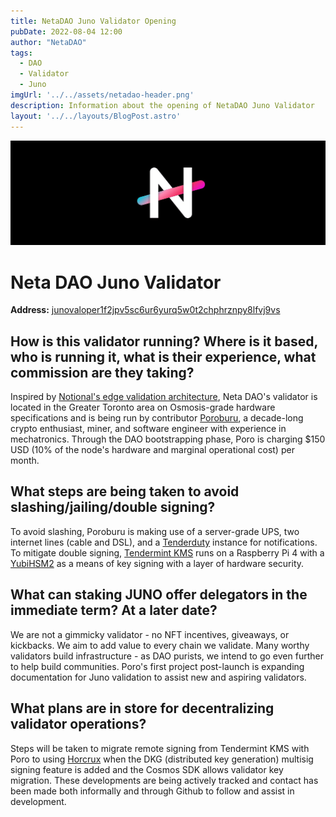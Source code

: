 ```yaml
---
title: NetaDAO Juno Validator Opening
pubDate: 2022-08-04 12:00
author: "NetaDAO"
tags:
  - DAO
  - Validator
  - Juno
imgUrl: '../../assets/netadao-header.png'
description: Information about the opening of NetaDAO Juno Validator
layout: '../../layouts/BlogPost.astro'
---
```

![Neta DAO](../../assets/netadao-header.png)
# Neta DAO Juno Validator
**Address:** [junovaloper1f2jpv5sc6ur6yurq5w0t2chphrznpy8lfvj9vs](https://www.mintscan.io/juno/validators/junovaloper1f2jpv5sc6ur6yurq5w0t2chphrznpy8lfvj9vs)
## **How is this validator running? Where is it based, who is running it, what is their experience, what commission are they taking?**  
Inspired by [Notional's edge validation architecture](https://github.com/notional-labs/notional), Neta DAO's validator is located in the Greater Toronto area on Osmosis-grade hardware specifications and is being run by contributor [Poroburu](https://twitter.com/poroburu), a decade-long crypto enthusiast, miner, and software engineer with experience in mechatronics. Through the DAO bootstrapping phase, Poro is charging $150 USD (10% of the node's hardware and marginal operational cost) per month.

## **What steps are being taken to avoid slashing/jailing/double signing?**  
To avoid slashing, Poroburu is making use of a server-grade UPS, two internet lines (cable and DSL), and a [Tenderduty](https://github.com/blockpane/tenderduty) instance for notifications. To mitigate double signing, [Tendermint KMS](https://github.com/iqlusioninc/tmkms) runs on a Raspberry Pi 4 with a [YubiHSM2](https://www.yubico.com/product/yubihsm-2/) as a means of key signing with a layer of hardware security.

## **What can staking JUNO offer delegators in the immediate term? At a later date?**  
We are not a gimmicky validator - no NFT incentives, giveaways, or kickbacks. We aim to add value to every chain we validate. Many worthy validators build infrastructure - as DAO purists, we intend to go even further to help build communities. Poro's first project post-launch is expanding documentation for Juno validation to assist new and aspiring validators.

## **What plans are in store for decentralizing validator operations?**  
Steps will be taken to migrate remote signing from Tendermint KMS with Poro to using [Horcrux](https://github.com/strangelove-ventures/horcrux) when the DKG (distributed key generation) multisig signing feature is added and the Cosmos SDK allows validator key migration. These developments are being actively tracked and contact has been made both informally and through Github to follow and assist in development.
